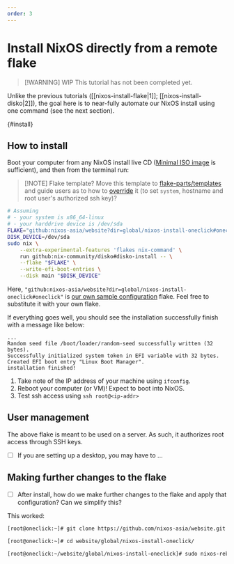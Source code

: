 ```yaml
---
order: 3
---
```


# Install NixOS directly from a remote flake

>[!WARNING] WIP
> This tutorial has not been completed yet.

Unlike the previous tutorials ([[nixos-install-flake|1]]; [[nixos-install-disko|2]]), the goal here is to near-fully automate our NixOS install using one command (see the next section).

{#install}
## How to install

Boot your computer from any NixOS install live CD ([Minimal ISO image](https://nixos.org/download/#nixos-iso) is sufficient), and then from the terminal run:

>[!NOTE] Flake template? 
> Move this template to [flake-parts/templates](https://github.com/flake-parts/templates) and guide users as to how to [override](https://github.com/flake-parts/templates/issues/2) it (to set `system`, hostname and root user's authorized ssh key)?

```sh
# Assuming
# - your system is x86_64-linux
# - your harddrive device is /dev/sda
FLAKE="github:nixos-asia/website?dir=global/nixos-install-oneclick#oneclick"
DISK_DEVICE=/dev/sda
sudo nix \
    --extra-experimental-features 'flakes nix-command' \
    run github:nix-community/disko#disko-install -- \
    --flake "$FLAKE" \
    --write-efi-boot-entries \
    --disk main "$DISK_DEVICE"
```

Here, `"github:nixos-asia/website?dir=global/nixos-install-oneclick#oneclick"` is [our own sample configuration](https://github.com/nixos-asia/website/tree/master/global/nixos-install-oneclick) flake. Feel free to substitute it with your own flake.

If everything goes well, you should see the installation successfully finish with a message like below:

```text
...
Random seed file /boot/loader/random-seed successfully written (32 bytes).
Successfully initialized system token in EFI variable with 32 bytes.
Created EFI boot entry "Linux Boot Manager".
installation finished!
```

1. Take note of the IP address of your machine using `ifconfig`.
1. Reboot your computer (or VM)! Expect to boot into NixOS.
1. Test ssh access using `ssh root@<ip-addr>`

## User management

The above flake is meant to be used on a server. As such, it authorizes root access through SSH keys.

- [ ] If you are setting up a desktop, you may have to ...

## Making further changes to the flake

- [ ] After install, how do we make further changes to the flake and apply that configuration? Can we simplify this?


This worked:

```sh
[root@oneclick:~]# git clone https://github.com/nixos-asia/website.git

[root@oneclick:~]# cd website/global/nixos-install-oneclick/

[root@oneclick:~/website/global/nixos-install-oneclick]# sudo nixos-rebuild switch --flake .
```
